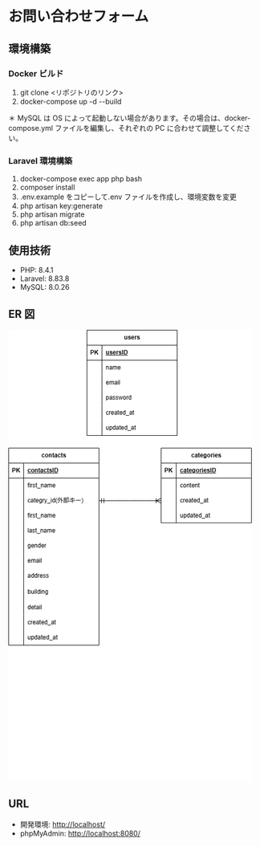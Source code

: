 # お問い合わせフォーム

## 環境構築

### Docker ビルド

1.  git clone <リポジトリのリンク>
2.  docker-compose up -d --build

＊ MySQL は OS によって起動しない場合があります。その場合は、docker-compose.yml ファイルを編集し、それぞれの PC に合わせて調整してください。

### Laravel 環境構築

1.  docker-compose exec app php bash
2.  composer install
3.  .env.example をコピーして.env ファイルを作成し、環境変数を変更
4.  php artisan key:generate
5.  php artisan migrate
6.  php artisan db:seed

## 使用技術

-   PHP: 8.4.1
-   Laravel: 8.83.8
-   MySQL: 8.0.26

## ER 図

![ER Diagram](docs/お問い合わせフォームER図.png)

## URL

-   開発環境: [http://localhost/](http://localhost/)
-   phpMyAdmin: [http://localhost:8080/](http://localhost:8080/)

